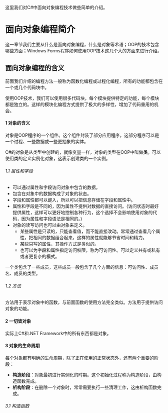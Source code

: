 这里我们对C#中面向对象编程技术做些简单的介绍。

# 面向对象编程简介 #

这一章节我们主要从什么是面向对象编程，什么是对象等术语；OOP的技术包含哪些方面；Windows Forms程序如何使用OOP技术这几个大的方面来进行介绍。

## 面向对象编程的含义 ##

前面我们介绍的编程方法一般称为函数化编程或过程化编程，所有的功能都包含在一个或几个代码块中。

使用OOP技术，我们可以使用很多代码块，每个模块提供特定的功能，每个模块都是独立的。这样的模块化编程方式提供了极大的多样性，增加了代码重用的机会。

#### 1 对象的含义

对象是OOP程序的一个组件。这个组件封装了部分应用程序，这部分程序可以是一个过程、一些数据或一些更抽象的实体。

C#的对象是从类型中创建的，就像变量一样，对象的类型在OOP中叫做**类**。可以使用类的定义实例化对象，这表示创建类的一个实例。

###### 1.1 属性和字段

+ 可以通过属性和字段访问对象中包含的数据。
+ 包含在对象中的数据构成了对象的状态。
+ 字段和属性都可以键入，所以可以把信息存储在字段和属性中。
+ 属性和字段是不同的，因为属性不提供对数据的直接访问。(访问状态时最好提供属性，这样可以更好地控制各种行为，这个选择不会影响使用对象的代码，因为属性和字段语法是相同的。)
+ 对象的读写访问也可以由对象来定义。
  + 某些属性是只读的，只能查看值，而不能直接改动。常常通过查看几个属性，把相同的数据组合起来，这样的属性就能够节省时间和精力。
  + 某些只写的属性，其操作方式是类似的。
  + 也可以为字段和属性指定访问权限，称为可访问性。可以定义共有或私有或者更复杂的模式。

一个类包含了一些成员，这些成员一般包含了几个方面的信息：可访问性、成员名、成员的类型。

###### 1.2 方法

方法用于表示对象中的函数，与前面函数的使用方法完全类似。方法用于提供访问对象的功能。

#### 2 一切皆对象

实际上C#和.NET Framework中的所有东西都是对象。

#### 3 对象的生命周期

每个对象都有明确的生命周期，除了正在使用的正常状态外，还有两个重要的阶段：

* **构造阶段**：对象最初进行实例化的时期。这个初始化过程称为构造阶段，由构造函数完成。
* **析构阶段**：在删除一个对象时，常常需要执行一些清理工作，这由析构函数完成。

###### 3.1 构造函数




